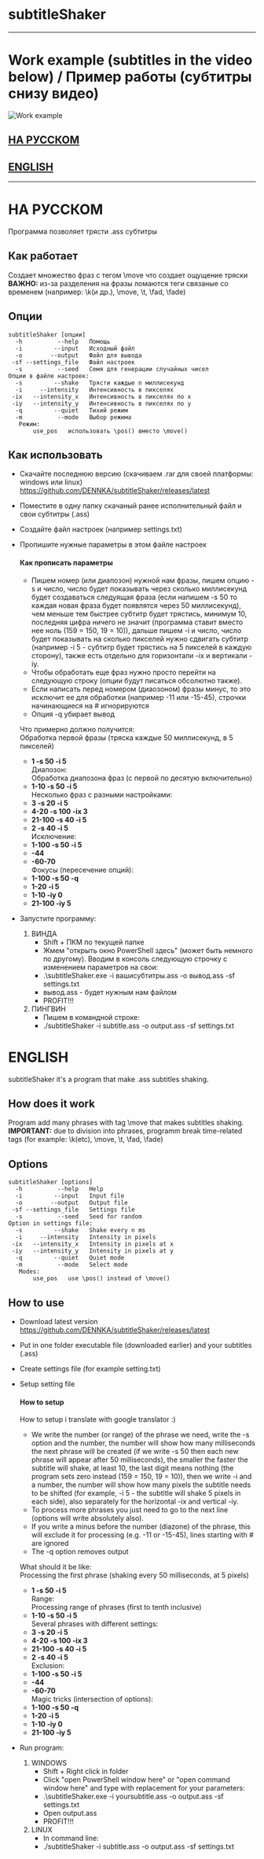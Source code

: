 # subtitleShaker

---

# Work example (subtitles in the video below) / Пример работы (субтитры снизу видео)
![Work example](example.gif)

## [НА РУССКОМ](https://github.com/DENNKA/subtitleShaker/tree/master#на-русском-1)  
## [ENGLISH](https://github.com/DENNKA/subtitleShaker/tree/master#english-1)

---

# НА РУССКОМ
Программа позволяет трясти .ass субтитры

## Как работает
Создает множество фраз с тегом \move что создает ощущение тряски  
**ВАЖНО:** из-за разделения на фразы ломаются теги связаные со временем (например: \k(и др.), \move, \t, \fad, \fade)

## Опции  
```
subtitleShaker [опции]  
  -h          --help   Помощь  
  -i         --input   Исходный файл  
  -o        --output   Файл для вывода  
 -sf --settings_file   Файл настроек  
  -s          --seed   Семя для генерации случайных чисел  
Опции в файле настроек:  
  -s         --shake   Трясти каждые n миллисекунд  
  -i     --intensity   Интенсивность в пикселях  
 -ix   --intensity_x   Интенсивность в пикселях по x  
 -iy   --intensity_y   Интенсивность в пикселях по y  
  -q         --quiet   Тихий режим  
  -m          --mode   Выбор режима  
   Режим:  
       use_pos   использовать \pos() вместо \move()  
```

## Как использовать
* Скачайте последнюю версию (скачиваем .rar для своей платформы: windows или linux) https://github.com/DENNKA/subtitleShaker/releases/latest
* Поместите в одну папку скачаный ранее исполнительный файл и свои субтитры (.ass)
* Создайте файл настроек (например settings.txt)
* Пропишите нужные параметры в этом файле настроек
  #### Как прописать параметры
  
  - Пишем номер (или диапозон) нужной нам фразы, пишем опцию -s и число, число будет показывать через сколько миллисекунд будет создаваться следуящая фраза
  (если напишем -s 50 то каждая новая фраза будет появлятся через 50 миллисекунд),
  чем меньше тем быстрее субтитр будет трястись, минимум 10, последняя цифра ничего не значит (программа ставит вместо нее ноль (159 = 150, 19 = 10)),
  дальше пишем -i и число, число будет показывать на сколько пикселей нужно сдвигать субтитр (например -i 5 - субтитр будет трястись на 5 пикселей в каждую
  сторону), также есть отдельно для горизонтали -ix и вертикали -iy.  
  - Чтобы обработать еще фраз нужно просто перейти на следующую строку (опции будут
  писаться обсолютно также).  
  - Если написать перед номером (диаозоном) фразы минус, то это исключит ее для обработки
  (например -11 или -15-45), строчки начинающиеся на # игнорируются
  - Опция -q убирает вывод
  
  Что примерно должно получится:  
  Обработка первой фразы (тряска каждые 50 миллисекунд, в 5 пикселей)  
    * **1 -s 50 -i 5**  
  Диапозон:  
  Обработка диапозона фраз (с первой по десятую включительно)  
    * **1-10 -s 50 -i 5**  
  Несколько фраз с разными настройками: 
    * **3 -s 20 -i 5**
    * **4-20 -s 100 -ix 3**  
    * **21-100 -s 40 -i 5**  
    * **2 -s 40 -i 5**  
  Исключение:
    * **1-100 -s 50 -i 5**
    * **-44**  
    * **-60-70**  
  Фокусы (пересечение опций):
    * **1-100 -s 50 -q**
    * **1-20 -i 5**
    * **1-10 -iy 0**
    * **21-100 -iy 5**  
* Запустите программу:
  1. ВИНДА
      * Shift + ПКМ по текущей папке
      * Жмем "открыть окно PowerShell здесь" (может быть немного по другому). Вводим в консоль следующую строчку с изменением параметров на свои:
      * .\subtitleShaker.exe -i вашисубтитры.ass -o вывод.ass -sf settings.txt
      * вывод.ass - будет нужным нам файлом
      * PROFIT!!!
  1. ПИНГВИН
      * Пишем в командной строке:
      * ./subtitleShaker -i subtitle.ass -o output.ass -sf settings.txt
 
# ENGLISH
subtitleShaker it's a program that make .ass subtitles shaking.

## How does it work
Program add many phrases with tag \move that makes subtitles shaking.  
**IMPORTANT:** due to division into phrases, programm break time-related tags (for example: \k(etc), \move, \t, \fad, \fade)

## Options
```
subtitleShaker [options]
  -h          --help   Help
  -i         --input   Input file
  -o        --output   Output file
 -sf --settings_file   Settings file
  -s          --seed   Seed for random
Option in settings file:
  -s         --shake   Shake every n ms
  -i     --intensity   Intensity in pixels
 -ix   --intensity_x   Intensity in pixels at x
 -iy   --intensity_y   Intensity in pixels at y
  -q         --quiet   Quiet mode
  -m          --mode   Select mode
   Modes:
       use_pos   use \pos() instead of \move()
```

## How to use
* Download latest version https://github.com/DENNKA/subtitleShaker/releases/latest
* Put in one folder executable file (downloaded earlier) and your subtitles (.ass)
* Create settings file (for example setting.txt)
* Setup setting file

  #### How to setup
  How to setup i translate with google translator :)
  - We write the number (or range) of the phrase we need, write the -s option and the number, the number will show how many milliseconds the next phrase will be created
  (if we write -s 50 then each new phrase will appear after 50 milliseconds),
  the smaller the faster the subtitle will shake, at least 10, the last digit means nothing (the program sets zero instead (159 = 150, 19 = 10)),
  then we write -i and a number, the number will show how many pixels the subtitle needs to be shifted (for example, -i 5 - the subtitle will shake 5 pixels in each
  side), also separately for the horizontal -ix and vertical -iy.  
  - To process more phrases you just need to go to the next line (options will
   write absolutely also).
  - If you write a minus before the number (diazone) of the phrase, this will exclude it for processing
   (e.g. -11 or -15-45), lines starting with # are ignored
  - The -q option removes output
  
  What should it be like:  
  Processing the first phrase (shaking every 50 milliseconds, at 5 pixels)  
    * **1 -s 50 -i 5**  
  Range:  
  Processing range of phrases (first to tenth inclusive)  
    * **1-10 -s 50 -i 5**  
  Several phrases with different settings: 
    * **3 -s 20 -i 5**
    * **4-20 -s 100 -ix 3**  
    * **21-100 -s 40 -i 5**  
    * **2 -s 40 -i 5**  
  Exclusion:
    * **1-100 -s 50 -i 5**
    * **-44**  
    * **-60-70**  
  Magic tricks (intersection of options):
    * **1-100 -s 50 -q**
    * **1-20 -i 5**
    * **1-10 -iy 0**
    * **21-100 -iy 5**
* Run program:
  1. WINDOWS
      * Shift + Right click in folder
      * Click "open PowerShell window here" or "open command window here" and type with replacement for your parameters:
      * .\subtitleShaker.exe -i yoursubtitle.ass -o output.ass -sf settings.txt
      * Open output.ass
      * PROFIT!!!
  1. LINUX
      * In command line:
      * ./subtitleShaker -i subtitle.ass -o output.ass -sf settings.txt
